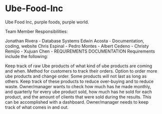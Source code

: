 # Ube-Food-Inc
Ube Food Inc, purple foods, purple world.

Team Member Responsibilities:

Jonathan Rivera - Database Systems
Edwin Acosta - Documentation, coding, website
Chris Espinal - 
Pedro Montes - 
Albert Cedeno - 
Christy Remijio - 
Xujuan Chen - 
REQUIREMENTS DOCUMENTATION 
Requirements include the following: 

Keep track of raw Ube products of what kind of ube products are coming and when.
Method for customers to track their orders. 
Option to order more ube products and change order.
Some products will not last as long as others. Keep track of these products to reduce over-buying and to reduce waste.
Owner/manager wants to check how much has he made monthly, and quarterly for every ube product sold, how much has he sold for each product, and the amount of clients that were sold during the results. This can be accomplished with a dashboard.
Owner/manager needs to keep track of what comes in and out.


